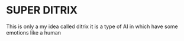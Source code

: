 #  SUPER DITRIX
This is only a my idea called ditrix it is a type of AI in which have some  emotions like a human

